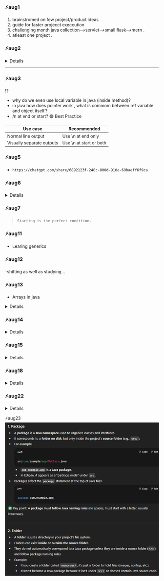 ### ⚡aug1
1. brainstromed on few project/product ideas
2. guide for faster projecct execcution
3. challenging month java collection-->servlet-->small flask-->mern .
4. atleast one project .

### ⚡aug2

<details>

>Two seperate class with their own main() method inside, each having some variables inside the main method.
- would they able to use each others datamembers?? 
- `no`

⁉️- for questions that come to my 🧠

#### Java vs C Executable Files (Platform Independence)
- C code compiled on Windows creates a .exe file (Windows only).
- C code compiled on Linux creates a Linux binary (Linux only).
- These executables are not interchangeable between OSes.
- Java code compiles to bytecode (.class/.jar), not native OS executables.
- The same Java bytecode runs on any OS with a JVM (Windows, Linux, Mac, etc.).
- JVM makes Java platform independent; C executables are platform dependent.

---

🖥️ C Language (Platform Dependent)  
C code is compiled by a compiler into machine-specific executable code.  

The compiler converts the code into a .exe or binary based on the OS and architecture.  

📌 Example:  
- On Windows → winCode.exe
- On Linux → linCode (no .exe, just binary)  

✅ Each OS needs separate compilation.  
🚫 You cannot run Windows executable on Linux, or vice versa.  

☕ Java Language (Platform Independent at bytecode level)  
Java code is compiled by the Java Compiler (javac) into bytecode (.class file).  

This bytecode is not tied to any specific OS.  

It runs using the Java Virtual Machine (JVM) which acts as a bridge between OS and bytecode.  

📌 Example:  
MyProgram.java → Compiled to → MyProgram.class  

This .class file can run on:  

Windows JVM  

Linux JVM  

Mac JVM (or any other OS with JVM)  

✅ Write once, run anywhere (as long as JVM is installed)  
🚫 But .class is not a standalone executable like .exe; it needs JVM to run.  


</details>

---


### ⚡aug3

⁉️ 
- why do we even use local variable in java (inside method)?
- in java how does pointer work , what is commom between ref variable and object itself.?
- /n at end or start?
🟢 Best Practice    

|Use case|Recommended|
|---|---|
|Normal line output|Use \n at end only |
|Visually separate outputs|Use \n at start or both |
	  

### ⚡aug5
- `https://chatgpt.com/share/6892123f-240c-800d-910e-69baeff6f9ca`

### ⚡aug6

<details>

#### java Circle class...

```java

+--------------------------+
|      METHOD AREA         |  <-- Class-level memory (shared)
+--------------------------+
| Circle class loaded       |
| static float pi = 3.14    |
| static int[] myArr2       |
|   → reference → @0xA123   |  <-- (points to heap array)
| static method staticInfo4() |
+--------------------------+


+--------------------------+
|           HEAP           |  <-- Object-level memory
+--------------------------+
| Array @0xA123             |  <-- static myArr2 actual data
|   [1, 2, 5, 11]           |
+--------------------------+
| c1 → Circle object @0xB101|
|   radius = 1              |
|   color = null            |
|   myArr1 → @0xC001        |
+--------------------------+
| Array @0xC001             |  <-- non-static array of c1
|   [1, 3, 7]               |
+--------------------------+
| c2 → Circle object @0xB102|
|   radius = 3              |
|   color = null            |
|   myArr1 → @0xC002        |
+--------------------------+
| Array @0xC002             |  <-- non-static array of c2
|   [1, 3, 7]               |
+--------------------------+


+--------------------------+
|          STACK           |  <-- Method-local memory (per thread)
+--------------------------+
| main()                   |
|   Circle c1 → @0xB101     |
|   Circle c2 → @0xB102     |
+--------------------------+
| c1.perimeter1()          |
|   float res              |
+--------------------------+
| c1.surfaceArea2()        |
|   float res              |
+--------------------------+
| c1.volume3()             |
|   float res              |
+--------------------------+
| c2.perimeter1()          |
|   float res              |
+--------------------------+
| c2.surfaceArea2()        |
|   float res              |
+--------------------------+
| c2.volume3()             |
|   float res              |
+--------------------------+
| staticInfo4()            |
|   int x = 360            |  <-- local variable of static method
+--------------------------+

```
</details>

### ⚡aug7

>`Starting is the perfect condition.`

### ⚡aug11  
- Learing generics

### ⚡aug12
-shifting as well as studying...

### ⚡aug13
- Arrays in java
<details>

```java
int[] numbers = {1, 2, 3, 4, 5};  

//This line creates an array of integers named numbers and initializes it with the values 1, 2, 3, 4, and 5. The square brackets [] tell Java that numbers is an array.

public class ArrayDemo {
    public static void main(String[] args) {
        int[] numbers = {1,2,3,4,5};
        int index=0;
        for(int i:numbers){
            System.out.println("Element at index "+index+" is "+i);
            index++;
        }
    }
}

```
</details>

### ⚡aug14

<details>

### SDLC
>SDLC is the structured process followed to design, develop, test, and deliver high-quality software within time and budget.

It helps teams work in steps so that:

- Requirements are clear

- Bugs are caught early

- Project stays on track


| Step                        | Purpose                                                   | Key Output                                 |
| --------------------------- | --------------------------------------------------------- | ------------------------------------------ |
| 1. **Requirement Analysis** | Understand *what* the client wants                        | SRS (Software Requirement Specification)   |
| 2. **Planning**             | Decide *how* to do it, cost, timeline                     | Project Plan                               |
| 3. **Design**               | Create blueprint of software (UI, database, architecture) | HLD & LLD (High-Level & Low-Level Designs) |
| 4. **Development**          | Write the actual code                                     | Source Code                                |
| 5. **Testing**              | Find and fix bugs                                         | Test Report                                |
| 6. **Deployment**           | Release software to production                            | Live System                                |
| 7. **Maintenance**          | Keep software running, update, fix                        | Patches, Updates                           |


</details>

### ⚡aug15

<details>

| Model                                      | Kaise Kaam Karta Hai                                               | Best For                                       | Cons                               |
| ------------------------------------------ | ------------------------------------------------------------------ | ---------------------------------------------- | ---------------------------------- |
| **1. Waterfall**                           | Steps strictly **one after another** (no going back)               | Simple, small projects with fixed requirements | No flexibility; changes are costly |
| **2. V-Model (Validation & Verification)** | Waterfall ka hi version, but har dev step ke saath testing planned | Projects needing strong QA                     | Still rigid                        |
| **3. Incremental Model**                   | Software deliver in **small working parts**                        | Medium projects, partial delivery possible     | Needs good planning                |
| **4. Iterative Model**                     | Build a basic version → improve in **repeated cycles**             | When requirements are not fully known          | Risk of rework                     |
| **5. Spiral Model**                        | Focus on **risk analysis** + repeated cycles                       | Large, high-risk projects                      | Expensive, complex                 |
| **6. Agile**                               | Break into **small sprints** (1–4 weeks), continuous feedback      | Projects with changing requirements            | Needs close client involvement     |
| **7. Big Bang**                            | No formal plan, start coding immediately                           | Very small, experimental projects              | High risk of failure               |

</details>


### ⚡aug18

<details>
array vs arrayList

</details>

### ⚡aug22
<details>

```java
public class Circle {   
    
    int radius;
    String color;
    
    static float pi = 3.142f;

    
    Circle(int radius) {
        this.radius = radius;
    }
    Circle(int radius,String color){
        this.radius = radius;
        this.color = color;
      }

    

    void perimeter1() {
        float res = 2 * this.radius * Circle.pi;

        System.out.printf("Circumference for the given radius is :- %.2f %n", res);
    }

    void surfaceArea2() {
        float res = 4 * pi * radius * this.radius;
        System.out.printf("Total surface Area for the given radius is :- %.2f %n", res);
    }

    void volume3() {
        float res = pi * radius * radius * radius * 4 / 3;
        System.out.printf("Volume for the given radius is :- %.2f%n", res);
    }
   
    static void staticInfo4() {
        int x = 360;
        System.out.printf("A cicrcle has %d degree's in it. %n", x);
    }

    int[] myArr1 = { 1, 3, 7 };
    static int[] myArr2 = { 1, 2, 5, 11 };
    
     
    //👇 see how I am making a static object of the class itself
    static Circle c3 = new Circle(9,"blue");


   public static void main(String[] args) {
      
      
        Circle.staticInfo4();
        System.out.println(Circle.pi);

        Circle c1 = new Circle(1);
        
        System.out.println(c1);
        c1.perimeter1();
        c1.volume3();
        c1.surfaceArea2();
        
        Circle c2 = new Circle(3);
        
        c2.volume3();
        c2.perimeter1();
        c2.surfaceArea2();
       
        c3.perimeter1();
        System.out.println(c1.myArr1[1]);

        System.out.println(Circle.myArr2[2]);

      
      
   }
}
```
</details>

⚡aug23
![alt text](image.png)
